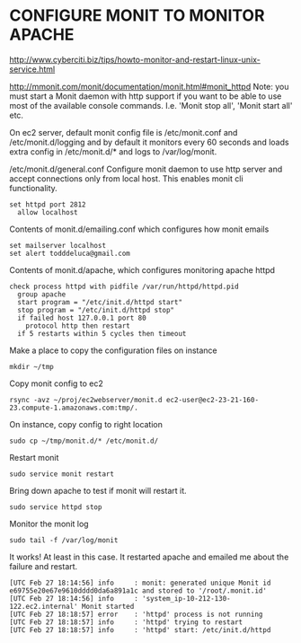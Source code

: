 

# CONFIGURE MONIT TO MONITOR APACHE

http://www.cyberciti.biz/tips/howto-monitor-and-restart-linux-unix-service.html

http://mmonit.com/monit/documentation/monit.html#monit_httpd
Note: you must start a Monit daemon with http support if you want to be able to
use most of the available console commands. I.e. 'Monit stop all', 'Monit start
all' etc.

On ec2 server, default monit config file is /etc/monit.conf and /etc/monit.d/logging
and by default it monitors every 60 seconds and loads extra config in 
/etc/monit.d/* and logs to /var/log/monit.

/etc/monit.d/general.conf
Configure monit daemon to use http server and accept connections only from
local host.  This enables monit cli functionality.

    set httpd port 2812
      allow localhost

Contents of monit.d/emailing.conf which configures how monit emails

    set mailserver localhost
    set alert todddeluca@gmail.com

Contents of monit.d/apache, which configures monitoring apache httpd

    check process httpd with pidfile /var/run/httpd/httpd.pid
      group apache
      start program = "/etc/init.d/httpd start"
      stop program = "/etc/init.d/httpd stop"
      if failed host 127.0.0.1 port 80
        protocol http then restart
      if 5 restarts within 5 cycles then timeout

Make a place to copy the configuration files on instance

    mkdir ~/tmp

Copy monit config to ec2

    rsync -avz ~/proj/ec2webserver/monit.d ec2-user@ec2-23-21-160-23.compute-1.amazonaws.com:tmp/.

On instance, copy config to right location

    sudo cp ~/tmp/monit.d/* /etc/monit.d/

Restart monit

    sudo service monit restart

Bring down apache to test if monit will restart it.

    sudo service httpd stop

Monitor the monit log

    sudo tail -f /var/log/monit

It works!  At least in this case.  It restarted apache and emailed me about the failure and restart.

    [UTC Feb 27 18:14:56] info     : monit: generated unique Monit id e69755e20e67e9610dddd0da6a891a1c and stored to '/root/.monit.id'
    [UTC Feb 27 18:14:56] info     : 'system_ip-10-212-130-122.ec2.internal' Monit started
    [UTC Feb 27 18:18:57] error    : 'httpd' process is not running
    [UTC Feb 27 18:18:57] info     : 'httpd' trying to restart
    [UTC Feb 27 18:18:57] info     : 'httpd' start: /etc/init.d/httpd


